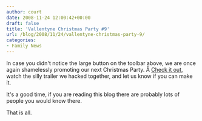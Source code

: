 ```yaml
---
author: court
date: 2008-11-24 12:00:42+00:00
draft: false
title: 'Vallentyne Christmas Party #9'
url: /blog/2008/11/24/vallentyne-christmas-party-9/
categories:
- Family News
---
```


In case you didn't notice the large button on the toolbar above, we are once again shamelessly promoting our next Christmas Party. Â [Check it out](http://www.vallentyne.com/blog/9th-annual-christmas-party/), watch the silly trailer we hacked together, and let us know if you can make it.

It's a good time, if you are reading this blog there are probably lots of people you would know there.

That is all.
